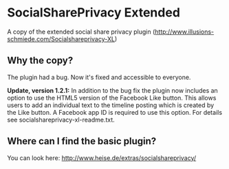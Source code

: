 # SocialSharePrivacy Extended
A copy of the extended social share privacy plugin (http://www.illusions-schmiede.com/Socialshareprivacy-XL)

## Why the copy?
The plugin had a bug. Now it's fixed and accessible to everyone.

**Update, version 1.2.1:**
In addition to the bug fix the plugin now includes an option to use the HTML5 version of the Facebook Like button. This allows users to add an individual text to the timeline posting which is created by the Like button. A Facebook app ID is required to use this option. For details see socialshareprivacy-xl-readme.txt.

## Where can I find the basic plugin?
You can look here: http://www.heise.de/extras/socialshareprivacy/
